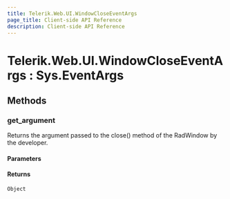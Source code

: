 ```yaml
---
title: Telerik.Web.UI.WindowCloseEventArgs
page_title: Client-side API Reference
description: Client-side API Reference
---
```


# Telerik.Web.UI.WindowCloseEventArgs : Sys.EventArgs 

## Methods

###  get_argument

Returns the argument passed to the close() method of the RadWindow by the developer. 

#### Parameters

#### Returns

`Object` 
